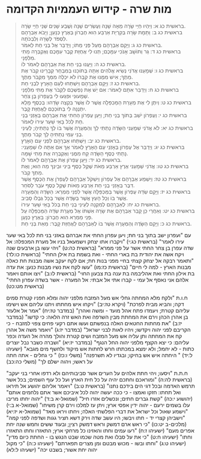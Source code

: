 # מות שרה - קידוש העממיות הקדומה

> בראשית כג א: וַיִּהְיוּ חַיֵּי שָׂרָה מֵאָה שָׁנָה וְעֶשְׂרִים שָׁנָה וְשֶׁבַע שָׁנִים שְׁנֵי חַיֵּי שָׂרָה.  
> בראשית כג ב: וַתָּמָת שָׂרָה בְּקִרְיַת אַרְבַּע הִוא חֶבְרוֹן בְּאֶרֶץ כְּנָעַן; וַיָּבֹא אַבְרָהָם לִסְפֹּד לְשָׂרָה וְלִבְכֹּתָהּ.  
> בראשית כג ג: וַיָּקָם אַבְרָהָם מֵעַל פְּנֵי מֵתוֹ; וַיְדַבֵּר אֶל בְּנֵי חֵת לֵאמֹר.  
> בראשית כג ד: גֵּר וְתוֹשָׁב אָנֹכִי עִמָּכֶם; תְּנוּ לִי אֲחֻזַּת קֶבֶר עִמָּכֶם וְאֶקְבְּרָה מֵתִי מִלְּפָנָי.  
> בראשית כג ה: וַיַּעֲנוּ בְנֵי חֵת אֶת אַבְרָהָם לֵאמֹר לוֹ.  
> בראשית כג ו: שְׁמָעֵנוּ אֲדֹנִי נְשִׂיא אֱלֹהִים אַתָּה בְּתוֹכֵנוּ בְּמִבְחַר קְבָרֵינוּ קְבֹר אֶת מֵתֶךָ; אִישׁ מִמֶּנּוּ אֶת קִבְרוֹ לֹא יִכְלֶה מִמְּךָ מִקְּבֹר מֵתֶךָ.  
> בראשית כג ז: וַיָּקָם אַבְרָהָם וַיִּשְׁתַּחוּ לְעַם הָאָרֶץ לִבְנֵי חֵת.  
> בראשית כג ח: וַיְדַבֵּר אִתָּם לֵאמֹר: אִם יֵשׁ אֶת נַפְשְׁכֶם לִקְבֹּר אֶת מֵתִי מִלְּפָנַי שְׁמָעוּנִי וּפִגְעוּ לִי בְּעֶפְרוֹן בֶּן צֹחַר.  
> בראשית כג ט: וְיִתֶּן לִי אֶת מְעָרַת הַמַּכְפֵּלָה אֲשֶׁר לוֹ אֲשֶׁר בִּקְצֵה שָׂדֵהוּ: בְּכֶסֶף מָלֵא יִתְּנֶנָּה לִּי בְּתוֹכְכֶם לַאֲחֻזַּת קָבֶר.  
> בראשית כג י: וְעֶפְרוֹן יֹשֵׁב בְּתוֹךְ בְּנֵי חֵת; וַיַּעַן עֶפְרוֹן הַחִתִּי אֶת אַבְרָהָם בְּאָזְנֵי בְנֵי חֵת לְכֹל בָּאֵי שַׁעַר עִירוֹ לֵאמֹר.  
> בראשית כג יא: לֹא אֲדֹנִי שְׁמָעֵנִי הַשָּׂדֶה נָתַתִּי לָךְ וְהַמְּעָרָה אֲשֶׁר בּוֹ לְךָ נְתַתִּיהָ; לְעֵינֵי בְנֵי עַמִּי נְתַתִּיהָ לָּךְ קְבֹר מֵתֶךָ.  
> בראשית כג יב: וַיִּשְׁתַּחוּ אַבְרָהָם לִפְנֵי עַם הָאָרֶץ.  
> בראשית כג יג: וַיְדַבֵּר אֶל עֶפְרוֹן בְּאָזְנֵי עַם הָאָרֶץ לֵאמֹר אַךְ אִם אַתָּה לוּ שְׁמָעֵנִי: נָתַתִּי כֶּסֶף הַשָּׂדֶה קַח מִמֶּנִּי וְאֶקְבְּרָה אֶת מֵתִי שָׁמָּה.  
> בראשית כג יד: וַיַּעַן עֶפְרוֹן אֶת אַבְרָהָם לֵאמֹר לוֹ.  
> בראשית כג טו: אֲדֹנִי שְׁמָעֵנִי אֶרֶץ אַרְבַּע מֵאֹת שֶׁקֶל כֶּסֶף בֵּינִי וּבֵינְךָ מַה הִוא; וְאֶת מֵתְךָ קְבֹר.  
> בראשית כג טז: וַיִּשְׁמַע אַבְרָהָם אֶל עֶפְרוֹן וַיִּשְׁקֹל אַבְרָהָם לְעֶפְרֹן אֶת הַכֶּסֶף אֲשֶׁר דִּבֶּר בְּאָזְנֵי בְנֵי חֵת אַרְבַּע מֵאוֹת שֶׁקֶל כֶּסֶף עֹבֵר לַסֹּחֵר.  
> בראשית כג יז: וַיָּקָם שְׂדֵה עֶפְרוֹן אֲשֶׁר בַּמַּכְפֵּלָה אֲשֶׁר לִפְנֵי מַמְרֵא: הַשָּׂדֶה וְהַמְּעָרָה אֲשֶׁר בּוֹ וְכָל הָעֵץ אֲשֶׁר בַּשָּׂדֶה אֲשֶׁר בְּכָל גְּבֻלוֹ סָבִיב.  
> בראשית כג יח: לְאַבְרָהָם לְמִקְנָה לְעֵינֵי בְנֵי חֵת בְּכֹל בָּאֵי שַׁעַר עִירוֹ.  
> בראשית כג יט: וְאַחֲרֵי כֵן קָבַר אַבְרָהָם אֶת שָׂרָה אִשְׁתּוֹ אֶל מְעָרַת שְׂדֵה הַמַּכְפֵּלָה עַל פְּנֵי מַמְרֵא הִוא חֶבְרוֹן: בְּאֶרֶץ כְּנָעַן.  
> בראשית כג כ: וַיָּקָם הַשָּׂדֶה וְהַמְּעָרָה אֲשֶׁר בּוֹ לְאַבְרָהָם לַאֲחֻזַּת קָבֶר: מֵאֵת בְּנֵי חֵת.  

<lexical>
עם
"ועפרון ישב בתוך בני חת; ויען עפרון החתי את אברהם באזני בני חת לכל באי שער עירו לאמר" (בראשית כג:י)
"ויקברו אתו יצחק וישמעאל בניו אל מערת המכפלה: אל שדה עפרן בן צחר החתי אשר על פני ממרא" (בראשית כה:ט)
"ויהי עשו בן ארבעים שנה ויקח אשה את יהודית בת בארי החתי - ואת בשמת בת אילן החתי" (בראשית כו:לד)
"ותאמר רבקה אל יצחק קצתי בחיי מפני בנות חת; אם לקח יעקב אשה מבנות חת כאלה מבנות הארץ - למה לי חיים" (בראשית כז:מו)
"עשו לקח את נשיו מבנות כנען: את עדה בת אילון החתי ואת אהליבמה בת ענה בת צבעון החוי" (בראשית לו:ב)
"ויצו אותם ויאמר אלהם אני נאסף אל עמי - קברו אתי אל אבתי: אל המערה - אשר בשדה עפרון החתי" (בראשית מט:כט)

ח.ו.ת
"ולקח מלא המחתה גחלי אש מעל המזבח מלפני יהוה ומלא חפניו קטרת סמים דקה; והביא מבית לפרכת" (ויקרא טז:יב)
"ויקחו איש מחתתו ויתנו עליהם אש וישימו עליהם קטרת; ויעמדו פתח אהל מועד - ומשה ואהרן" (במדבר טז:יח)
"אמר אל אלעזר בן אהרן הכהן וירם את המחתת מבין השרפה ואת האש זרה הלאה: כי קדשו" (במדבר יז:ב)
"את מחתות החטאים האלה בנפשתם ועשו אתם רקעי פחים צפוי למזבח - כי הקריבם לפני יהוה ויקדשו; ויהיו לאות לבני ישראל" (במדבר יז:ג)
"ויאמר משה אל אהרן קח את המחתה ותן עליה אש מעל המזבח ושים קטרת והולך מהרה אל העדה וכפר עליהם: כי יצא הקצף מלפני יהוה החל הנגף" (במדבר יז:יא)
"ושברה כשבר נבל יוצרים כתות - לא יחמל; ולא ימצא במכתתו חרש לחתות אש מיקוד ולחשף מים מגבא" (ישעיהו ל:יד)
" היחתה איש אש בחיקו; ובגדיו לא תשרפנה" (משלי ו:כז)
" כי גחלים - אתה חתה על ראשו; ויהוה ישלם לך" (משלי כה:כב)

ח.ת.ת
"ויסעו; ויהי חתת אלהים על הערים אשר סביבותיהם ולא רדפו אחרי בני יעקב" (בראשית לה:ה)
"ומוראכם וחתכם יהיה על כל חית הארץ ועל כל עוף השמים; בכל אשר תרמש האדמה ובכל דגי הים בידכם נתנו" (בראשית ט:ב)
"ויאמר אליהם יהושע אל תיראו ואל תחתו: חזקו ואמצו - כי ככה יעשה יהוה לכל איביכם אשר אתם נלחמים אותם" (יהושוע י:כה)
"קשת גברים חתים; ונכשלים אזרו חיל" (שמואל-א ב:ד)
"יהוה יחתו מריבו עלו בשמים ירעם - יהוה ידין אפסי ארץ; ויתן עז למלכו וירם קרן משיחו" (שמואל-א ב:י)
"וישמע שאול וכל ישראל את דברי הפלשתי האלה; ויחתו ויראו מאד" (שמואל-א יז:יא)
"וישביהן קצרי יד - חתו ויבשו; היו עשב שדה וירק דשא חציר גגות ושדפה לפני קמה" (מלכים-ב יט:כו)
"כי ראש ארם דמשק וראש דמשק רצין; ובעוד ששים וחמש שנה יחת אפרים מעם" (ישעיהו ז:ח)
"רעו עמים וחתו והאזינו כל מרחקי ארץ; התאזרו וחתו התאזרו וחתו" (ישעיהו ח:ט)
"כי את על סבלו ואת מטה שכמו שבט הנגש בו - החתת כיום מדין" (ישעיהו ט:ג)
"וחתו ובשו - מכוש מבטם ומן מצרים תפארתם" (ישעיהו כ:ה)
"כי מקול יהוה יחת אשור; בשבט יכה" (ישעיהו ל:לא)
</lexical>


